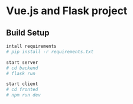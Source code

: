 # Vue.js and Flask project

## Build Setup

``` bash
intall requirements 
# pip install -r requirements.txt

start server
# cd backend
# flask run

start client
# cd fronted
# npm run dev
```